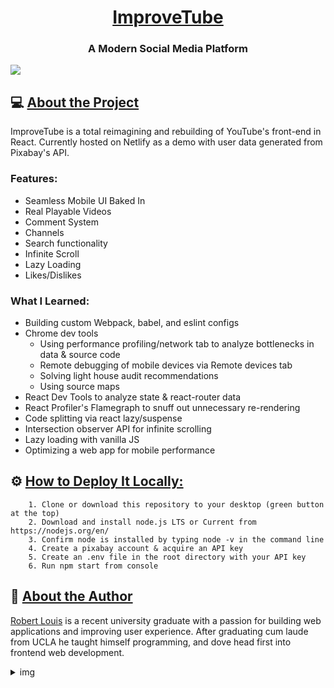 <h1 align="center"><a href="https://improvetube.dev">ImproveTube</a></h1>
<h3 align="center">A Modern Social Media Platform</h1>
<img src="https://i.imgur.com/5siGEEy.png">


## 💻 [About the Project](#this-link-is-just-for-styling)
ImproveTube is a total reimagining and rebuilding of YouTube's front-end in React. Currently hosted on Netlify as a demo with user data generated from Pixabay's API.

### Features:
- Seamless Mobile UI Baked In
- Real Playable Videos
- Comment System
- Channels
- Search functionality
- Infinite Scroll
- Lazy Loading
- Likes/Dislikes

### What I Learned:
- Building custom Webpack, babel, and eslint configs
- Chrome dev tools 
	* Using performance profiling/network tab to analyze bottlenecks in data & source code
	* Remote debugging of mobile devices via Remote devices tab
	* Solving light house audit recommendations
	* Using source maps
- React Dev Tools to analyze state & react-router data
- React Profiler's Flamegraph to snuff out unnecessary re-rendering
- Code splitting via react lazy/suspense
- Intersection observer API for infinite scrolling
- Lazy loading with vanilla JS
- Optimizing a web app for mobile performance

## ⚙️  [How to Deploy It Locally:](#this-link-is-just-for-styling)

		1. Clone or download this repository to your desktop (green button at the top)
		2. Download and install node.js LTS or Current from https://nodejs.org/en/
		3. Confirm node is installed by typing node -v in the command line
		4. Create a pixabay account & acquire an API key
		5. Create an .env file in the root directory with your API key
    	6. Run npm start from console
    
    

## 🧑 [About the Author](#this-link-is-just-for-styling)
[Robert Louis](https://github.com/Roblouisck) is a recent university graduate with a passion for building web applications and improving user experience. After graduating cum laude from UCLA he taught himself programming, and dove head first into frontend web development.

<details>
  <summary>img</summary>
<img src="https://i.imgur.com/cTMP7qW.jpg?1">
</details>
